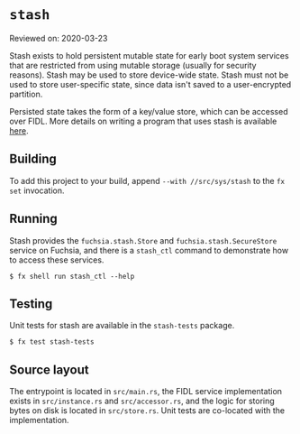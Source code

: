 # `stash`

Reviewed on: 2020-03-23

Stash exists to hold persistent mutable state for early boot system services
that are restricted from using mutable storage (usually for security reasons).
Stash may be used to store device-wide state. Stash must not be used to store
user-specific state, since data isn't saved to a user-encrypted partition.

Persisted state takes the form of a key/value store, which can be accessed over
FIDL. More details on writing a program that uses stash is available
[here](stash.md).

## Building

To add this project to your build, append `--with //src/sys/stash` to the
`fx set` invocation.

## Running

Stash provides the `fuchsia.stash.Store` and `fuchsia.stash.SecureStore` service
on Fuchsia, and there is a `stash_ctl` command to demonstrate how to access
these services.

```
$ fx shell run stash_ctl --help
```

## Testing

Unit tests for stash are available in the `stash-tests` package.

```
$ fx test stash-tests
```

## Source layout

The entrypoint is located in `src/main.rs`, the FIDL service implementation
exists in `src/instance.rs` and `src/accessor.rs`, and the logic for storing
bytes on disk is located in `src/store.rs`. Unit tests are co-located with the
implementation.
